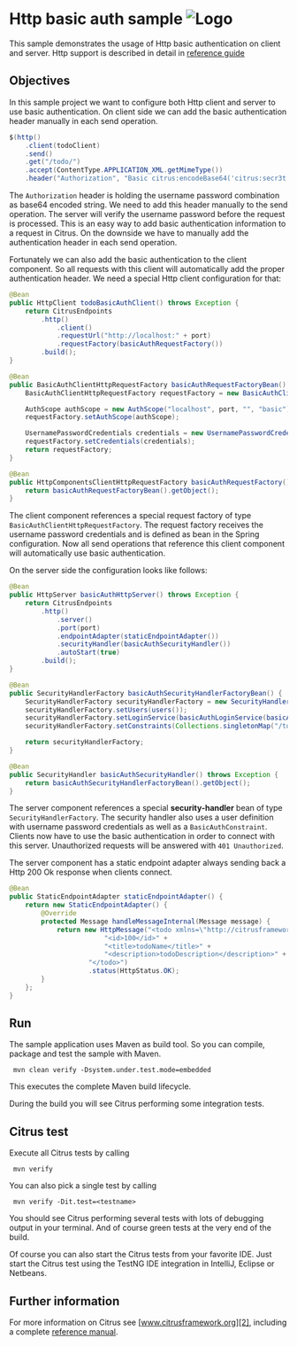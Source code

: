 Http basic auth sample ![Logo][1]
==============

This sample demonstrates the usage of Http basic authentication on client and server. Http support is described in detail in [reference guide][4]

Objectives
---------

In this sample project we want to configure both Http client and server to use basic authentication. On client side we can add the basic authentication header manually in each send operation.

```java
$(http()
    .client(todoClient)
    .send()
    .get("/todo/")
    .accept(ContentType.APPLICATION_XML.getMimeType())
    .header("Authorization", "Basic citrus:encodeBase64('citrus:secr3t')"));
```
        
The `Authorization` header is holding the username password combination as base64 encoded string. We need to add this header manually to the send operation. The server will verify the username password
before the request is processed. This is an easy way to add basic authentication information to a request in Citrus. On the downside we have to manually add the authentication header in each send operation.

Fortunately we can also add the basic authentication to the client component. So all requests with this client will automatically add the proper authentication header. We need a special Http client configuration for that:

```java
@Bean
public HttpClient todoBasicAuthClient() throws Exception {
    return CitrusEndpoints
        .http()
            .client()
            .requestUrl("http://localhost:" + port)
            .requestFactory(basicAuthRequestFactory())
        .build();
}

@Bean
public BasicAuthClientHttpRequestFactory basicAuthRequestFactoryBean() {
    BasicAuthClientHttpRequestFactory requestFactory = new BasicAuthClientHttpRequestFactory();

    AuthScope authScope = new AuthScope("localhost", port, "", "basic");
    requestFactory.setAuthScope(authScope);

    UsernamePasswordCredentials credentials = new UsernamePasswordCredentials("citrus", "secr3t");
    requestFactory.setCredentials(credentials);
    return requestFactory;
}

@Bean
public HttpComponentsClientHttpRequestFactory basicAuthRequestFactory() throws Exception {
    return basicAuthRequestFactoryBean().getObject();
}
```
    
The client component references a special request factory of type `BasicAuthClientHttpRequestFactory`. The request factory receives the username password credentials and is defined as bean in the
Spring configuration. Now all send operations that reference this client component will automatically use basic authentication. 
    
On the server side the configuration looks like follows:
        
```java
@Bean
public HttpServer basicAuthHttpServer() throws Exception {
    return CitrusEndpoints
        .http()
            .server()
            .port(port)
            .endpointAdapter(staticEndpointAdapter())
            .securityHandler(basicAuthSecurityHandler())
            .autoStart(true)
        .build();
}     

@Bean
public SecurityHandlerFactory basicAuthSecurityHandlerFactoryBean() {
    SecurityHandlerFactory securityHandlerFactory = new SecurityHandlerFactory();
    securityHandlerFactory.setUsers(users());
    securityHandlerFactory.setLoginService(basicAuthLoginService(basicAuthUserStore()));
    securityHandlerFactory.setConstraints(Collections.singletonMap("/todo/*", new BasicAuthConstraint(USER_ROLES)));

    return securityHandlerFactory;
}

@Bean
public SecurityHandler basicAuthSecurityHandler() throws Exception {
    return basicAuthSecurityHandlerFactoryBean().getObject();
}
```
        
The server component references a special **security-handler** bean of type `SecurityHandlerFactory`. The security handler also uses a user definition with username password credentials as well as a `BasicAuthConstraint`. 
Clients now have to use the basic authentication in order to connect with this server. Unauthorized requests will be answered with `401 Unauthorized`.
       
The server component has a static endpoint adapter always sending back a Http 200 Ok response when clients connect.

```java
@Bean
public StaticEndpointAdapter staticEndpointAdapter() {
    return new StaticEndpointAdapter() {
        @Override
        protected Message handleMessageInternal(Message message) {
            return new HttpMessage("<todo xmlns=\"http://citrusframework.org/samples/todolist\">" +
                        "<id>100</id>" +
                        "<title>todoName</title>" +
                        "<description>todoDescription</description>" +
                    "</todo>")
                    .status(HttpStatus.OK);
        }
    };
}
```
       
Run
---------

The sample application uses Maven as build tool. So you can compile, package and test the
sample with Maven.
 
     mvn clean verify -Dsystem.under.test.mode=embedded
    
This executes the complete Maven build lifecycle.

During the build you will see Citrus performing some integration tests.

Citrus test
---------

Execute all Citrus tests by calling

     mvn verify

You can also pick a single test by calling

     mvn verify -Dit.test=<testname>

You should see Citrus performing several tests with lots of debugging output in your terminal. 
And of course green tests at the very end of the build.

Of course you can also start the Citrus tests from your favorite IDE.
Just start the Citrus test using the TestNG IDE integration in IntelliJ, Eclipse or Netbeans.

Further information
---------

For more information on Citrus see [www.citrusframework.org][2], including
a complete [reference manual][3].

 [1]: https://citrusframework.org/img/brand-logo.png "Citrus"
 [2]: https://citrusframework.org
 [3]: https://citrusframework.org/reference/html/
 [4]: https://citrusframework.org/reference/html#http
